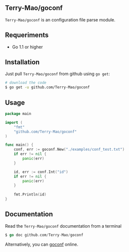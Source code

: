 ## Terry-Mao/goconf

`Terry-Mao/goconf` is an configuration file parse module.

## Requeriments
* Go 1.1 or higher

## Installation

Just pull `Terry-Mao/goconf` from github using `go get`:

```sh
# download the code
$ go get -u github.com/Terry-Mao/goconf
```

## Usage

```go
package main

import (
    "fmt"
    "github.com/Terry-Mao/goconf"
)

func main() {
    conf, err := goconf.New("./examples/conf_test.txt")
    if err != nil {
        panic(err)
    }

    id, err := conf.Int("id")
    if err != nil {
        panic(err)
    }
    
    fmt.Println(id)
}
```

## Documentation

Read the `Terry-Mao/goconf` documentation from a terminal

```go
$ go doc github.com/Terry-Mao/goconf
```

Alternatively, you can [goconf](http://go.pkgdoc.org/github.com/Terry-Mao/goconf) online.
